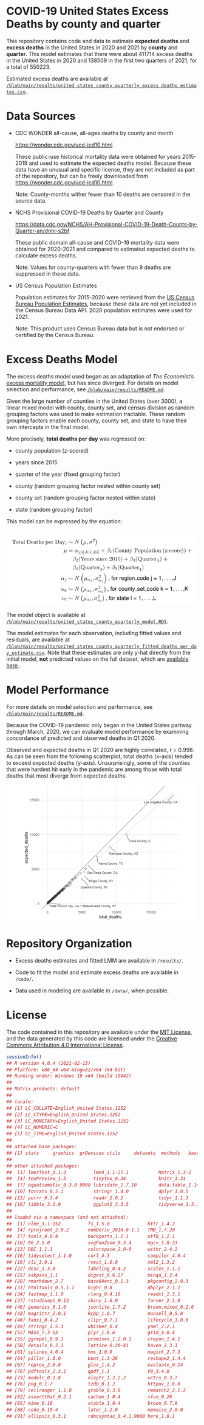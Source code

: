 COVID-19 United States Excess Deaths by county and quarter
================

<!-- README.md is generated from README.Rmd. Please edit that file -->

This repository contains code and data to estimate **expected deaths**
and **excess deaths** in the United States in 2020 and 2021 by
**county** and **quarter**. This model estimates that there were about
411714 excess deaths in the United States in 2020 and 138509 in the
first two quarters of 2021, for a total of 550223.

Estimated excess deaths are available at
[`/blob/main/results/united_states_county_quarterly_excess_deaths_estimates.csv`](https://github.com/mymil/covid-19-united-states-county-quarterly-excess-deaths/blob/main/results/united_states_county_quarterly_excess_deaths_estimates.csv).

# Data Sources

-   CDC WONDER all-cause, all-ages deaths by county and month

    <https://wonder.cdc.gov/ucd-icd10.html>

    These public-use historical mortality data were obtained for years
    2015-2019 and used to estimate the expected deaths model. Because
    these data have an unusual and specific license, they are not
    included as part of the repository, but can be freely downloaded
    from <https://wonder.cdc.gov/ucd-icd10.html>.

    Note: County-months wither fewer than 10 deaths are censored in the
    source data.

-   NCHS Provisional COVID-19 Deaths by Quarter and County

    <https://data.cdc.gov/NCHS/AH-Provisional-COVID-19-Death-Counts-by-Quarter-an/dnhi-s2bf>

    These public domain all-cause and COVID-19 mortality data were
    obtained for 2020-2021 and compared to estimated expected deaths to
    calculate excess deaths.

    Note: Values for county-quarters with fewer than 9 deaths are
    suppressed in these data.

-   US Census Population Estimates

    Population estimates for 2015-2020 were retrieved from the [US
    Census Bureau Population
    Estimates](https://www.census.gov/programs-surveys/popest/technical-documentation/research/evaluation-estimates/2020-evaluation-estimates/2010s-counties-total.html),
    because these data are not yet included in the Census Bureau Data
    API. 2020 population estimates were used for 2021.

    Note: This product uses Census Bureau data but is not endorsed or
    certified by the Census Bureau.

# Excess Deaths Model

The excess deaths model used began as an adaptation of *The Economist*’s
[excess mortality
model](https://github.com/TheEconomist/covid-19-excess-deaths-tracker),
but has since diverged. For details on model selection and performance,
see
[`/blob/main/results/README.md`](https://github.com/mymil/covid-19-united-states-county-quarterly-excess-deaths/blob/main/results/README.md).

Given the large number of counties in the United States (over 3000), a
linear mixed model with county, county set, and census division as
random grouping factors was used to make estimation tractable. These
random grouping factors enable each county, county set, and state to
have their own intercepts in the final model.

More precisely, **total deaths per day** was regressed on:

-   county population (z-scored)

-   years since 2015

-   quarter of the year (fixed grouping factor)

-   county (random grouping factor nested within county set)

-   county set (random grouping factor nested within state)

-   state (random grouping factor)

This model can be expressed by the equation:

<img src="README_files/equation-1.png" width="702" />

The model object is available at
[`/blob/main/results/united_states_county_quarterly_model.RDS`](https://github.com/mymil/covid-19-united-states-county-quarterly-excess-deaths/blob/main/results/united_states_county_quarterly_model.RDS).

The model estimates for each observation, including fitted values and
residuals, are available at
[`/blob/main/results/united_states_county_quarterly_fitted_deaths_per_day_estimate.csv`](https://github.com/mymil/covid-19-united-states-county-quarterly-excess-deaths/blob/main/results/united_states_county_quarterly_fitted_deaths_per_day_estimate.csv).
Note that these estimates are only y-hat directly from the initial
model, **not** predicted values on the full dataset, which are
[available
here](https://github.com/mymil/covid-19-united-states-county-quarterly-excess-deaths/blob/main/results/united_states_county_quarterly_excess_deaths_estimates.csv)..

# Model Performance

For more details on model selection and performance, see
[`/blob/main/results/README.md`](https://github.com/mymil/covid-19-united-states-county-quarterly-excess-deaths/blob/main/results/README.md).

Because the COVID-19 pandemic only began in the United States partway
through March, 2020, we can evaluate model performance by examining
concordance of predicted and observed deaths in Q1 2020.

Observed and expected deaths in Q1 2020 are highly correlated, r =
0.998. As can be seen from the following scatterplot, total deaths
(x-axis) tended to exceed expected deaths (y-axis). Unsurprisingly, some
of the counties that were hardest hit early in the pandemic are among
those with total deaths that most diverge from expected deaths.

![](README_files/plot_comparison-1.png)<!-- -->

# Repository Organization

-   Excess deaths estimates and fitted LMM are available in `/results/`.

-   Code to fit the model and estimate excess deaths are available in
    `/code/`.

-   Data used in modeling are available in `/data/`, when possible.

# License

The code contained in this repository are available under the [MIT
License](https://opensource.org/licenses/MIT), and the data generated by
this code are licensed under the [Creative Commons Attribution 4.0
International License](https://creativecommons.org/licenses/by/4.0/).

``` r
sessionInfo()
## R version 4.0.4 (2021-02-15)
## Platform: x86_64-w64-mingw32/x64 (64-bit)
## Running under: Windows 10 x64 (build 19042)
## 
## Matrix products: default
## 
## locale:
## [1] LC_COLLATE=English_United States.1252 
## [2] LC_CTYPE=English_United States.1252   
## [3] LC_MONETARY=English_United States.1252
## [4] LC_NUMERIC=C                          
## [5] LC_TIME=English_United States.1252    
## 
## attached base packages:
## [1] stats     graphics  grDevices utils     datasets  methods   base     
## 
## other attached packages:
##  [1] lmerTest_3.1-3          lme4_1.1-27.1           Matrix_1.3-2           
##  [4] texPreview_1.5          tinytex_0.34            knitr_1.31             
##  [7] equatiomatic_0.3.0.9000 lubridate_1.7.10        data.table_1.14.0      
## [10] forcats_0.5.1           stringr_1.4.0           dplyr_1.0.5            
## [13] purrr_0.3.4             readr_2.0.2             tidyr_1.1.3            
## [16] tibble_3.1.0            ggplot2_3.3.5           tidyverse_1.3.1        
## 
## loaded via a namespace (and not attached):
##  [1] nlme_3.1-152          fs_1.5.0              httr_1.4.2           
##  [4] rprojroot_2.0.2       numDeriv_2016.8-1.1   TMB_1.7.20           
##  [7] tools_4.0.4           backports_1.2.1       utf8_1.2.1           
## [10] R6_2.5.0              svgPanZoom_0.3.4      mgcv_1.8-33          
## [13] DBI_1.1.1             colorspace_2.0-0      withr_2.4.2          
## [16] tidyselect_1.1.0      curl_4.3              compiler_4.0.4       
## [19] cli_3.0.1             rvest_1.0.0           xml2_1.3.2           
## [22] desc_1.3.0            labeling_0.4.2        scales_1.1.1         
## [25] askpass_1.1           digest_0.6.27         minqa_1.2.4          
## [28] rmarkdown_2.7         base64enc_0.1-3       pkgconfig_2.0.3      
## [31] htmltools_0.5.1.1     highr_0.8             dbplyr_2.1.1         
## [34] fastmap_1.1.0         rlang_0.4.10          readxl_1.3.1         
## [37] rstudioapi_0.13       shiny_1.6.0           farver_2.1.0         
## [40] generics_0.1.0        jsonlite_1.7.2        broom.mixed_0.2.6    
## [43] magrittr_2.0.1        Rcpp_1.0.7            munsell_0.5.0        
## [46] fansi_0.4.2           clipr_0.7.1           lifecycle_1.0.0      
## [49] stringi_1.5.3         whisker_0.4           yaml_2.2.1           
## [52] MASS_7.3-53           plyr_1.8.6            grid_4.0.4           
## [55] ggrepel_0.9.1         promises_1.2.0.1      crayon_1.4.1         
## [58] details_0.2.1         lattice_0.20-41       haven_2.3.1          
## [61] splines_4.0.4         hms_1.0.0             magick_2.7.3         
## [64] pillar_1.6.0          boot_1.3-26           reshape2_1.4.4       
## [67] reprex_2.0.0          glue_1.4.2            evaluate_0.14        
## [70] pdftools_2.3.1        qpdf_1.1              V8_3.4.0             
## [73] modelr_0.1.8          nloptr_1.2.2.2        vctrs_0.3.7          
## [76] png_0.1-7             tzdb_0.1.2            httpuv_1.6.0         
## [79] cellranger_1.1.0      gtable_0.3.0          rematch2_2.1.2       
## [82] assertthat_0.2.1      cachem_1.0.4          xfun_0.26            
## [85] mime_0.10             xtable_1.8-4          broom_0.7.9          
## [88] coda_0.19-4           later_1.2.0           memoise_2.0.0        
## [91] ellipsis_0.3.1        rdocsyntax_0.4.1.9000 here_1.0.1
```
